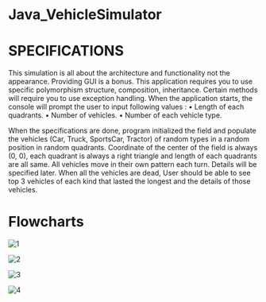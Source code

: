 # Java_VehicleSimulator

# SPECIFICATIONS 

This simulation is all about the architecture and functionality not the appearance. Providing GUI is a bonus. 
This application requires you to use specific polymorphism structure, composition, inheritance. Certain methods will require you to use exception handling. 
When the application starts, the console will prompt the user to input following values : 
• Length of each quadrants. 
• Number of vehicles. 
• Number of each vehicle type. 

When the specifications are done, program initialized the field and populate the vehicles (Car, Truck, SportsCar, Tractor) of random types in a random position in random quadrants. Coordinate of the center of the field is always (0, 0), each quadrant is always a right triangle and length of each quadrants are all same. 
All vehicles move in their own pattern each turn. Details will be specified later. 
When all the vehicles are dead, User should be able to see top 3 vehicles of each kind that lasted the longest and the details of those vehicles.

# Flowcharts

![1](https://user-images.githubusercontent.com/72087494/139752056-8b76acdb-e7d9-48f0-adb5-b99369e81c08.png)

![2](https://user-images.githubusercontent.com/72087494/139752057-448fedbc-7573-46d1-a851-6c82842f862c.png)

![3](https://user-images.githubusercontent.com/72087494/139752058-4a7078c8-dcb9-481f-b016-b11a2ed0e645.png)

![4](https://user-images.githubusercontent.com/72087494/139752060-0e7d8bdb-93cc-48b7-a232-e4921f9d9ef3.png)
